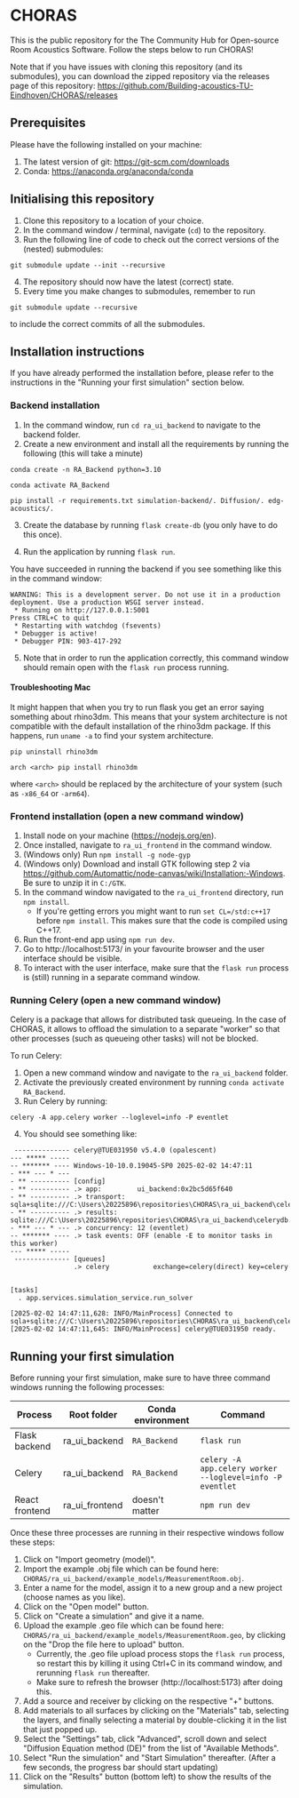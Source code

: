 # CHORAS
This is the public repository for the The Community Hub for Open-source Room Acoustics Software. Follow the steps below to run CHORAS!

Note that if you have issues with cloning this repository (and its submodules), you can download the zipped repository via the releases page of this repository: https://github.com/Building-acoustics-TU-Eindhoven/CHORAS/releases 

## Prerequisites
Please have the following installed on your machine:
1. The latest version of git: https://git-scm.com/downloads
2. Conda: https://anaconda.org/anaconda/conda

## Initialising this repository
1. Clone this repository to a location of your choice.
2. In the command window / terminal, navigate (`cd`) to the repository.
3. Run the following line of code to check out the correct versions of the (nested) submodules:
```
git submodule update --init --recursive
```
4. The repository should now have the latest (correct) state.
5. Every time you make changes to submodules, remember to run 
```
git submodule update --recursive
```
to include the correct commits of all the submodules.

## Installation instructions
If you have already performed the installation before, please refer to the instructions in the "Running your first simulation" section below.

### Backend installation
1. In the command window, run ```cd ra_ui_backend``` to navigate to the backend folder.
2. Create a new environment and install all the requirements by running the following (this will take a minute)
```shell
conda create -n RA_Backend python=3.10

conda activate RA_Backend

pip install -r requirements.txt simulation-backend/. Diffusion/. edg-acoustics/.
```
3. Create the database by running `flask create-db` (you only have to do this once).

4. Run the application by running `flask run`.

You have succeeded in running the backend if you see something like this in the command window:
```
WARNING: This is a development server. Do not use it in a production deployment. Use a production WSGI server instead.
 * Running on http://127.0.0.1:5001
Press CTRL+C to quit
 * Restarting with watchdog (fsevents)
 * Debugger is active!
 * Debugger PIN: 903-417-292
```
5. Note that in order to run the application correctly, this command window should remain open with the `flask run` process running.

#### Troubleshooting Mac
It might happen that when you try to run flask you get an error saying something about rhino3dm. This means that your system architecture is not compatible with the default installation of the rhino3dm package. If this happens, run `uname -a` to find your system architecture. 

```
pip uninstall rhino3dm

arch <arch> pip install rhino3dm
```
where `<arch>` should be replaced by the architecture of your system (such as `-x86_64` or `-arm64`).

### Frontend installation (open a new command window)
1. Install node on your machine (https://nodejs.org/en).
2. Once installed, navigate to `ra_ui_frontend` in the command window.
3. (Windows only) Run `npm install -g node-gyp`
4. (Windows only) Download and install GTK following step 2 via https://github.com/Automattic/node-canvas/wiki/Installation:-Windows. Be sure to unzip it in `C:/GTK`.
5. In the command window navigated to the `ra_ui_frontend` directory, run `npm install`.
    - If you're getting errors you might want to run `set CL=/std:c++17` before `npm install`. This makes sure that the code is compiled using C++17.
6. Run the front-end app using `npm run dev`.
7. Go to http://localhost:5173/ in your favourite browser and the user interface should be visible.
8. To interact with the user interface, make sure that the `flask run` process is (still) running in a separate command window.

### Running Celery (open a new command window)
Celery is a package that allows for distributed task queueing. In the case of CHORAS, it allows to offload the simulation to a separate "worker" so that other processes (such as queueing other tasks) will not be blocked.

To run Celery:
1. Open a new command window and navigate to the `ra_ui_backend` folder.
2. Activate the previously created environment by running `conda activate RA_Backend`.
3. Run Celery by running:
```
celery -A app.celery worker --loglevel=info -P eventlet
```
4. You should see something like:

```
 -------------- celery@TUE031950 v5.4.0 (opalescent)
--- ***** -----
-- ******* ---- Windows-10-10.0.19045-SP0 2025-02-02 14:47:11
- *** --- * ---
- ** ---------- [config]
- ** ---------- .> app:         ui_backend:0x2bc5d65f640
- ** ---------- .> transport:   sqla+sqlite:///C:\Users\20225896\repositories\CHORAS\ra_ui_backend\celerydb.sqlite
- ** ---------- .> results:     sqlite:///C:\Users\20225896\repositories\CHORAS\ra_ui_backend\celerydb.sqlite
- *** --- * --- .> concurrency: 12 (eventlet)
-- ******* ---- .> task events: OFF (enable -E to monitor tasks in this worker)
--- ***** -----
 -------------- [queues]
                .> celery           exchange=celery(direct) key=celery


[tasks]
  . app.services.simulation_service.run_solver

[2025-02-02 14:47:11,628: INFO/MainProcess] Connected to sqla+sqlite:///C:\Users\20225896\repositories\CHORAS\ra_ui_backend\celerydb.sqlite
[2025-02-02 14:47:11,645: INFO/MainProcess] celery@TUE031950 ready.
```

## Running your first simulation
Before running your first simulation, make sure to have three command windows running the following processes:

| Process | Root folder | Conda environment | Command |
|---|---|---|---|
| Flask backend | ra_ui_backend | `RA_Backend` | `flask run` |
| Celery | ra_ui_backend | `RA_Backend` | `celery -A app.celery worker --loglevel=info -P eventlet`
 | React frontend | ra_ui_frontend | doesn't matter | `npm run dev` | 

Once these three processes are running in their respective windows follow these steps:
1. Click on "Import geometry (model)".
2. Import the example .obj file which can be found here: `CHORAS/ra_ui_backend/example_models/MeasurementRoom.obj`.
3. Enter a name for the model, assign it to a new group and a new project (choose names as you like).
4. Click on the "Open model" button.
5. Click on "Create a simulation" and give it a name.
6. Upload the example .geo file which can be found here: `CHORAS/ra_ui_backend/example_models/MeasurementRoom.geo`, by clicking on the "Drop the file here to upload" button.
    - Currently, the .geo file upload process stops the `flask run` process, so restart this by killing it using Ctrl+C in its command window, and rerunning `flask run` thereafter. 
    - Make sure to refresh the browser (http://localhost:5173) after doing this.
7. Add a source and receiver by clicking on the respective "+" buttons.
8. Add materials to all surfaces by clicking on the "Materials" tab, selecting the layers, and finally selecting a material by double-clicking it in the list that just popped up.
9. Select the "Settings" tab, click "Advanced", scroll down and select "Diffusion Equation method (DE)" from the list of "Available Methods".
10. Select "Run the simulation" and "Start Simulation" thereafter. (After a few seconds, the progress bar should start updating)
11. Click on the "Results" button (bottom left) to show the results of the simulation.
